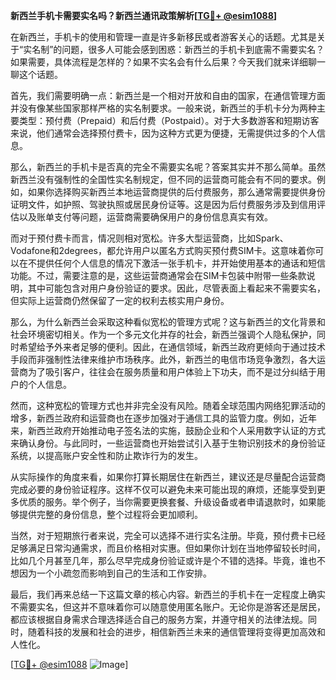**新西兰手机卡需要实名吗？新西兰通讯政策解析[[TG💪+ @esim1088](https://t.me/s/esim1088)]**

在新西兰，手机卡的使用和管理一直是许多新移民或者游客关心的话题。尤其是关于“实名制”的问题，很多人可能会感到困惑：新西兰的手机卡到底需不需要实名？如果需要，具体流程是怎样的？如果不实名会有什么后果？今天我们就来详细聊一聊这个话题。

首先，我们需要明确一点：新西兰是一个相对开放和自由的国家，在通信管理方面并没有像某些国家那样严格的实名制要求。一般来说，新西兰的手机卡分为两种主要类型：预付费（Prepaid）和后付费（Postpaid）。对于大多数游客和短期访客来说，他们通常会选择预付费卡，因为这种方式更为便捷，无需提供过多的个人信息。

那么，新西兰的手机卡是否真的完全不需要实名呢？答案其实并不那么简单。虽然新西兰没有强制性的全国性实名制规定，但不同的运营商可能会有不同的要求。例如，如果你选择购买新西兰本地运营商提供的后付费服务，那么通常需要提供身份证明文件，如护照、驾驶执照或居民身份证等。这是因为后付费服务涉及到信用评估以及账单支付等问题，运营商需要确保用户的身份信息真实有效。

而对于预付费卡而言，情况则相对宽松。许多大型运营商，比如Spark、Vodafone和2degrees，都允许用户以匿名方式购买预付费SIM卡。这意味着你可以在不提供任何个人信息的情况下激活一张手机卡，并开始使用基本的通话和短信功能。不过，需要注意的是，这些运营商通常会在SIM卡包装中附带一些条款说明，其中可能包含对用户身份验证的要求。因此，尽管表面上看起来不需要实名，但实际上运营商仍然保留了一定的权利去核实用户身份。

那么，为什么新西兰会采取这种看似宽松的管理方式呢？这与新西兰的文化背景和社会环境密切相关。作为一个多元文化并存的社会，新西兰强调个人隐私保护，同时希望给予外来者足够的便利。因此，在通信领域，新西兰政府更倾向于通过技术手段而非强制性法律来维护市场秩序。此外，新西兰的电信市场竞争激烈，各大运营商为了吸引客户，往往会在服务质量和用户体验上下功夫，而不是过分纠结于用户的个人信息。

然而，这种宽松的管理方式也并非完全没有风险。随着全球范围内网络犯罪活动的增多，新西兰政府和运营商也在逐步加强对于通信工具的监管力度。例如，近年来，新西兰政府开始推动电子签名法的实施，鼓励企业和个人采用数字认证的方式来确认身份。与此同时，一些运营商也开始尝试引入基于生物识别技术的身份验证系统，以提高账户安全性和防止欺诈行为的发生。

从实际操作的角度来看，如果你打算长期居住在新西兰，建议还是尽量配合运营商完成必要的身份验证程序。这样不仅可以避免未来可能出现的麻烦，还能享受到更多优质的服务。举个例子，当你需要更换套餐、升级设备或者申请退款时，如果能够提供完整的身份信息，整个过程将会更加顺利。

当然，对于短期旅行者来说，完全可以选择不进行实名注册。毕竟，预付费卡已经足够满足日常沟通需求，而且价格相对实惠。但如果你计划在当地停留较长时间，比如几个月甚至几年，那么尽早完成身份验证或许是个不错的选择。毕竟，谁也不想因为一个小疏忽而影响到自己的生活和工作安排。

最后，我们再来总结一下这篇文章的核心内容。新西兰的手机卡在一定程度上确实不需要实名，但这并不意味着你可以随意使用匿名账户。无论你是游客还是居民，都应该根据自身需求合理选择适合自己的服务方案，并遵守相关的法律法规。同时，随着科技的发展和社会的进步，相信新西兰未来的通信管理将变得更加高效和人性化。

[[TG💪+ @esim1088](https://t.me/s/esim1088) ![Image](https://i.postimg.cc/4NQfJmqS/Snipaste-2025-05-13-00-14-12.png)]